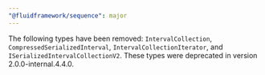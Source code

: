 ```yaml
---
"@fluidframework/sequence": major
---
```


The following types have been removed: `IntervalCollection`, `CompressedSerializedInterval`,
`IntervalCollectionIterator`, and `ISerializedIntervalCollectionV2`. These types were deprecated in version
2.0.0-internal.4.4.0.
